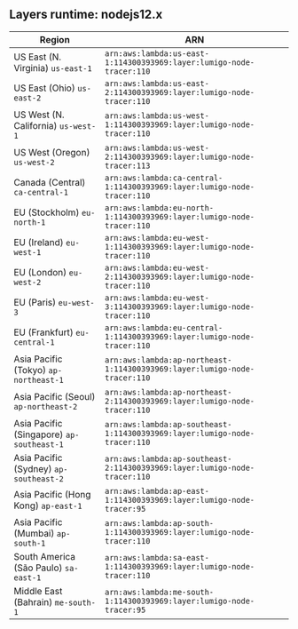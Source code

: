 Layers runtime: nodejs12.x
----
| Region | ARN |
| --- | --- |
|US East (N. Virginia)  `us-east-1`|`arn:aws:lambda:us-east-1:114300393969:layer:lumigo-node-tracer:110`|
|US East (Ohio)  `us-east-2`|`arn:aws:lambda:us-east-2:114300393969:layer:lumigo-node-tracer:110`|
|US West (N. California)  `us-west-1`|`arn:aws:lambda:us-west-1:114300393969:layer:lumigo-node-tracer:110`|
|US West (Oregon)  `us-west-2`|`arn:aws:lambda:us-west-2:114300393969:layer:lumigo-node-tracer:113`|
|Canada (Central)  `ca-central-1`|`arn:aws:lambda:ca-central-1:114300393969:layer:lumigo-node-tracer:110`|
|EU (Stockholm)  `eu-north-1`|`arn:aws:lambda:eu-north-1:114300393969:layer:lumigo-node-tracer:110`|
|EU (Ireland)  `eu-west-1`|`arn:aws:lambda:eu-west-1:114300393969:layer:lumigo-node-tracer:110`|
|EU (London)  `eu-west-2`|`arn:aws:lambda:eu-west-2:114300393969:layer:lumigo-node-tracer:110`|
|EU (Paris)  `eu-west-3`|`arn:aws:lambda:eu-west-3:114300393969:layer:lumigo-node-tracer:110`|
|EU (Frankfurt)  `eu-central-1`|`arn:aws:lambda:eu-central-1:114300393969:layer:lumigo-node-tracer:110`|
|Asia Pacific (Tokyo)  `ap-northeast-1`|`arn:aws:lambda:ap-northeast-1:114300393969:layer:lumigo-node-tracer:110`|
|Asia Pacific (Seoul)  `ap-northeast-2`|`arn:aws:lambda:ap-northeast-2:114300393969:layer:lumigo-node-tracer:110`|
|Asia Pacific (Singapore)  `ap-southeast-1`|`arn:aws:lambda:ap-southeast-1:114300393969:layer:lumigo-node-tracer:110`|
|Asia Pacific (Sydney)  `ap-southeast-2`|`arn:aws:lambda:ap-southeast-2:114300393969:layer:lumigo-node-tracer:110`|
|Asia Pacific (Hong Kong)  `ap-east-1`|`arn:aws:lambda:ap-east-1:114300393969:layer:lumigo-node-tracer:95`|
|Asia Pacific (Mumbai)  `ap-south-1`|`arn:aws:lambda:ap-south-1:114300393969:layer:lumigo-node-tracer:110`|
|South America (São Paulo)  `sa-east-1`|`arn:aws:lambda:sa-east-1:114300393969:layer:lumigo-node-tracer:110`|
|Middle East (Bahrain)  `me-south-1`|`arn:aws:lambda:me-south-1:114300393969:layer:lumigo-node-tracer:95`|
